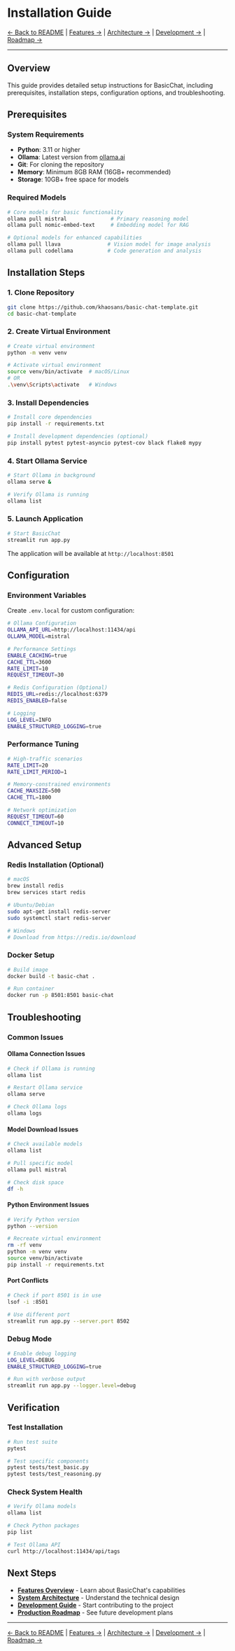 # Installation Guide

[← Back to README](../README.md) | [Features →](FEATURES.md) | [Architecture →](ARCHITECTURE.md) | [Development →](DEVELOPMENT.md) | [Roadmap →](ROADMAP.md)

---

## Overview
This guide provides detailed setup instructions for BasicChat, including prerequisites, installation steps, configuration options, and troubleshooting.

## Prerequisites

### System Requirements
- **Python**: 3.11 or higher
- **Ollama**: Latest version from [ollama.ai](https://ollama.ai)
- **Git**: For cloning the repository
- **Memory**: Minimum 8GB RAM (16GB+ recommended)
- **Storage**: 10GB+ free space for models

### Required Models
```bash
# Core models for basic functionality
ollama pull mistral              # Primary reasoning model
ollama pull nomic-embed-text     # Embedding model for RAG

# Optional models for enhanced capabilities
ollama pull llava               # Vision model for image analysis
ollama pull codellama           # Code generation and analysis
```

## Installation Steps

### 1. Clone Repository
```bash
git clone https://github.com/khaosans/basic-chat-template.git
cd basic-chat-template
```

### 2. Create Virtual Environment
```bash
# Create virtual environment
python -m venv venv

# Activate virtual environment
source venv/bin/activate  # macOS/Linux
# OR
.\venv\Scripts\activate   # Windows
```

### 3. Install Dependencies
```bash
# Install core dependencies
pip install -r requirements.txt

# Install development dependencies (optional)
pip install pytest pytest-asyncio pytest-cov black flake8 mypy
```

### 4. Start Ollama Service
```bash
# Start Ollama in background
ollama serve &

# Verify Ollama is running
ollama list
```

### 5. Launch Application
```bash
# Start BasicChat
streamlit run app.py
```

The application will be available at `http://localhost:8501`

## Configuration

### Environment Variables
Create `.env.local` for custom configuration:

```bash
# Ollama Configuration
OLLAMA_API_URL=http://localhost:11434/api
OLLAMA_MODEL=mistral

# Performance Settings
ENABLE_CACHING=true
CACHE_TTL=3600
RATE_LIMIT=10
REQUEST_TIMEOUT=30

# Redis Configuration (Optional)
REDIS_URL=redis://localhost:6379
REDIS_ENABLED=false

# Logging
LOG_LEVEL=INFO
ENABLE_STRUCTURED_LOGGING=true
```

### Performance Tuning
```bash
# High-traffic scenarios
RATE_LIMIT=20
RATE_LIMIT_PERIOD=1

# Memory-constrained environments
CACHE_MAXSIZE=500
CACHE_TTL=1800

# Network optimization
REQUEST_TIMEOUT=60
CONNECT_TIMEOUT=10
```

## Advanced Setup

### Redis Installation (Optional)
```bash
# macOS
brew install redis
brew services start redis

# Ubuntu/Debian
sudo apt-get install redis-server
sudo systemctl start redis-server

# Windows
# Download from https://redis.io/download
```

### Docker Setup
```bash
# Build image
docker build -t basic-chat .

# Run container
docker run -p 8501:8501 basic-chat
```

## Troubleshooting

### Common Issues

#### Ollama Connection Issues
```bash
# Check if Ollama is running
ollama list

# Restart Ollama service
ollama serve

# Check Ollama logs
ollama logs
```

#### Model Download Issues
```bash
# Check available models
ollama list

# Pull specific model
ollama pull mistral

# Check disk space
df -h
```

#### Python Environment Issues
```bash
# Verify Python version
python --version

# Recreate virtual environment
rm -rf venv
python -m venv venv
source venv/bin/activate
pip install -r requirements.txt
```

#### Port Conflicts
```bash
# Check if port 8501 is in use
lsof -i :8501

# Use different port
streamlit run app.py --server.port 8502
```

### Debug Mode
```bash
# Enable debug logging
LOG_LEVEL=DEBUG
ENABLE_STRUCTURED_LOGGING=true

# Run with verbose output
streamlit run app.py --logger.level=debug
```

## Verification

### Test Installation
```bash
# Run test suite
pytest

# Test specific components
pytest tests/test_basic.py
pytest tests/test_reasoning.py
```

### Check System Health
```bash
# Verify Ollama models
ollama list

# Check Python packages
pip list

# Test Ollama API
curl http://localhost:11434/api/tags
```

## Next Steps

- **[Features Overview](FEATURES.md)** - Learn about BasicChat's capabilities
- **[System Architecture](ARCHITECTURE.md)** - Understand the technical design
- **[Development Guide](DEVELOPMENT.md)** - Start contributing to the project
- **[Production Roadmap](ROADMAP.md)** - See future development plans

---

[← Back to README](../README.md) | [Features →](FEATURES.md) | [Architecture →](ARCHITECTURE.md) | [Development →](DEVELOPMENT.md) | [Roadmap →](ROADMAP.md) 